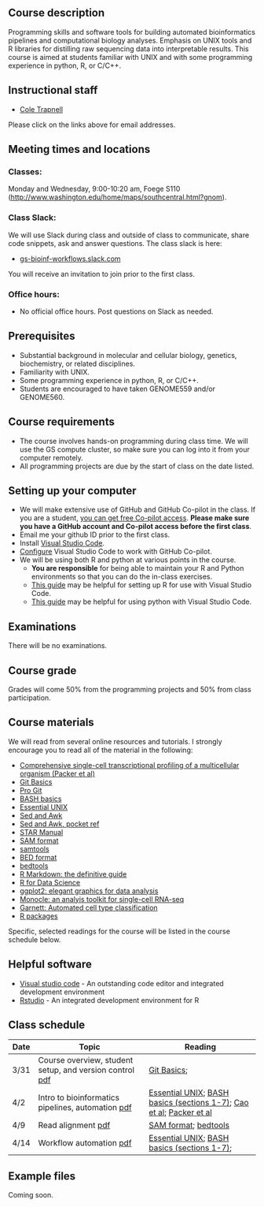 <meta charset="utf-8"/>
<script type="text/x-mathjax-config">
  MathJax.Hub.Config({
    // Don't process any delimiters, only <script type="math/tex">
    // tags generated by kramdown from $$...$$ in source.
    // (Could also avoid loading tex preprocessor - only need
    // tex input jax - but not worth the trouble.)
    tex2jax: {
      inlineMath: [],
      displayMath: [],
    }
  });
</script>
<script src="https://cdnjs.cloudflare.com/ajax/libs/mathjax/2.7.0/MathJax.js?config=TeX-AMS_HTML"></script>

## Course description
Programming skills and software tools for building automated bioinformatics pipelines and computational biology analyses. Emphasis on UNIX tools and R libraries for distilling raw sequencing data into interpretable results.  This course is aimed at students familiar with UNIX and with some programming experience in python, R, or C/C++.

## Instructional staff
* [Cole Trapnell](http://cole-trapnell-lab.github.io/team/cole-trapnell/)

Please click on the links above for email addresses.

## Meeting times and locations
### Classes: 

Monday and Wednesday, 9:00-10:20 am, Foege S110 (http://www.washington.edu/home/maps/southcentral.html?gnom).

### Class Slack: 
We will use Slack during class and outside of class to communicate, share code snippets, ask and answer questions. The class slack is here:
* [gs-bioinf-workflows.slack.com](https://gs-bioinf-workflows.slack.com)

You will receive an invitation to join prior to the first class.

### Office hours: 
* No official office hours. Post questions on Slack as needed.

## Prerequisites
* Substantial background in molecular and cellular biology, genetics, biochemistry, or related disciplines.
* Familiarity with UNIX.
* Some programming experience in python, R, or C/C++. 
* Students are encouraged to have taken GENOME559 and/or GENOME560.

## Course requirements
* The course involves hands-on programming during class time. We will use the GS compute cluster, so make sure you can log into it from your computer remotely.
* All programming projects are due by the start of class on the date listed.

## Setting up your computer
* We will make extensive use of GitHub and GitHub Co-pilot in the class. If you are a student, [you can get free Co-pilot access](https://docs.github.com/en/copilot/managing-copilot/managing-copilot-as-an-individual-subscriber/managing-your-github-copilot-pro-subscription/getting-free-access-to-copilot-pro-as-a-student-teacher-or-maintainer). **Please make sure you have a GitHub account and Co-pilot access before the first class**. 
* Email me your github ID prior to the first class.
* Install [Visual Studio Code](https://code.visualstudio.com/).
* [Configure](https://code.visualstudio.com/docs/copilot/setup) Visual Studio Code to work with GitHub Co-pilot.
* We will be using both R and python at various points in the course. 
  * **You are responsible** for being able to maintain your R and Python environments so that you can do the in-class exercises. 
  * [This guide](https://www.datanovia.com/books/r-in-vscode/) may be helpful for setting up R for use with Visual Studio Code. 
  * [This guide](https://code.visualstudio.com/docs/python/python-tutorial) may be helpful for using python with Visual Studio Code.

## Examinations

There will be no examinations.

## Course grade
Grades will come 50% from the programming projects and 50% from class participation.   

## Course materials
We will read from several online resources and tutorials. I strongly encourage you to read all of the material in the following:

* [Comprehensive single-cell transcriptional profiling of a multicellular organism (Packer et al)](http://cole-trapnell-lab.github.io/papers/cao-scrnaseq-combinatorial-indexing/)
* [Git Basics](https://www.freecodecamp.org/news/learn-the-basics-of-git-in-under-10-minutes-da548267cc91/)
* [Pro Git](https://git-scm.com/book/en/v2)
* [BASH basics](https://tldp.org/HOWTO/Bash-Prog-Intro-HOWTO.html)
* [Essential UNIX](https://www.unixtutorial.org/basic-unix-commands)
* [Sed and Awk](https://learning.oreilly.com/library/view/sed-awk/1565922255/)
* [Sed and Awk, pocket ref](https://learning.oreilly.com/library/view/sed-and-awk/0596003528/)
* [STAR Manual](https://github.com/alexdobin/STAR/blob/master/doc/STARmanual.pdf)
* [SAM format](https://samtools.github.io/hts-specs/SAMv1.pdf)
* [samtools](http://www.htslib.org/doc/samtools.html)
* [BED format](http://genome.ucsc.edu/FAQ/FAQformat#format1)
* [bedtools](https://bedtools.readthedocs.io/en/latest/)
* [R Markdown: the definitive guide](https://bookdown.org/yihui/rmarkdown/)
* [R for Data Science](https://r4ds.had.co.nz/)
* [ggplot2: elegant graphics for data analysis](https://github.com/hadley/ggplot2-book)
* [Monocle: an analyis toolkit for single-cell RNA-seq](https://cole-trapnell-lab.github.io/monocle3/)
* [Garnett: Automated cell type classification](https://cole-trapnell-lab.github.io/garnett/)
* [R packages](http://r-pkgs.had.co.nz/)

Specific, selected readings for the course will be listed in the course schedule below.

## Helpful software

* [Visual studio code](https://code.visualstudio.com/) - An outstanding code editor and integrated development environment
* [Rstudio](https://rstudio.com/) - An integrated development environment for R

## Class schedule

| Date |  Topic | Reading | 
| ---- | ------------- | ----------------- | 
|  3/31   | Course overview, student setup, and version control [pdf](slides/class_1_intro.pdf) | [Git Basics](https://https://www.freecodecamp.org/news/learn-the-basics-of-git-in-under-10-minutes-da548267cc91/);  | 
|  4/2  | Intro to bioinformatics pipelines, automation [pdf](slides/class_2_vibecoding.pdf)   | [Essential UNIX](https://www.unixtutorial.org/basic-unix-commands); [BASH basics (sections 1-7)](https://tldp.org/HOWTO/Bash-Prog-Intro-HOWTO.html);  [Cao et al](http://cole-trapnell-lab.github.io/papers/cao-scrnaseq-combinatorial-indexing/);  [Packer et al](https://cole-trapnell-lab.github.io/papers/packer-zhu-science/) | 
|  4/9  | Read alignment [pdf](slides/class_3_alignment.pdf)   | [SAM format](https://samtools.github.io/hts-specs/SAMv1.pdf); [bedtools](https://bedtools.readthedocs.io/en/latest/)  | 
|  4/14  | Workflow automation [pdf](slides/class_4_automation.pdf)   |  [Essential UNIX](https://www.unixtutorial.org/basic-unix-commands); [BASH basics (sections 1-7)](https://tldp.org/HOWTO/Bash-Prog-Intro-HOWTO.html);   | 

<!-- 
|   4/1   | Tools for working with tables [html](slides/class_3_tools_for_tables) | [Sed and Awk](https://learning.oreilly.com/library/view/sed-awk/1565922255/) | |
|   4/3   | NGS read alignment [html](slides/class_4_ngs_read_alignment)  | [SAM format](https://samtools.github.io/hts-specs/SAMv1.pdf); [bedtools](https://bedtools.readthedocs.io/en/latest/) | |
|   4/8  | no class, Cole at NHGRI Training Meeting | | Project 1 due | 
|   4/10   | Bespoke tools for exploratory analysis [html](slides/class_8_tools_for_sc_rna_seq) | [Monocle documentation](https://cole-trapnell-lab.github.io/monocle3/); [Garnett documentation](https://cole-trapnell-lab.github.io/garnett/) |  |
|   4/15  | Electronic lab notebooks with Markdown [html](slides/class_5_electronic_lab_notebooks);  |  [R for Data Science (Chapter 27)](https://r4ds.had.co.nz/); [R Markdown (chapter 3)](https://bookdown.org/yihui/rmarkdown/) | |
|   4/17   | Making figures [html](slides/class_6_making_figures) |  [R for Data Science (Chapter 13)](https://r4ds.had.co.nz/)  | |
|   4/22   | Tools for working with tables, part II [html](slides/class_7_tools_for_tables_part_2); Relational databases [html](slides/class_9_relational_databases)| [R for Data Science (Chapters 10, 12, and 5 )](https://r4ds.had.co.nz/);  [R for Data Science (Chapter 13)](https://r4ds.had.co.nz/)  | |
|   4/24   | R packages [html](slides/class_10_R_packages) | [R packages (Wickham)](http://r-pkgs.had.co.nz/) |  Project 2 due | | -->

## Example files

Coming soon.

<!-- * [qsub job script](example_files/example_qsub.sh)
* [grep & sed example 1](example_files/grep_sed_example1.txt)
* [grep & sed example 2](example_files/grep_sed_example2.txt)
* [jedi table 1](example_files/jedi_example1.txt)
* [jedi table 2](example_files/jedi_example2.txt)
* [jedi table 3](example_files/jedi_example3.txt)
* [example sci-RNA-seq read1](example_files/exampleR1.fastq)
* [example sci-RNA-seq read2](example_files/exampleR2.fastq)
* [small_reads.fastq](example_files/small_reads.fastq)
* [genes.bed](example_files/genes.bed) -->
